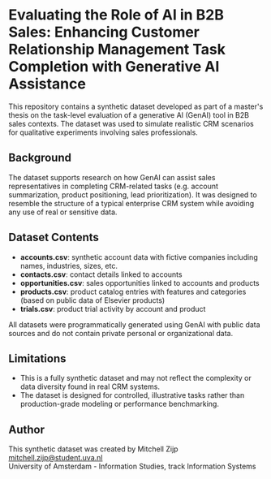 # Evaluating the Role of AI in B2B Sales: Enhancing Customer Relationship Management Task Completion with Generative AI Assistance
This repository contains a synthetic dataset developed as part of a master's thesis on the task-level evaluation of a generative AI (GenAI) tool in B2B sales contexts. The dataset was used to simulate realistic CRM scenarios for qualitative experiments involving sales professionals.

## Background
The dataset supports research on how GenAI can assist sales representatives in completing CRM-related tasks (e.g. account summarization, product positioning, lead prioritization). It was designed to resemble the structure of a typical enterprise CRM system while avoiding any use of real or sensitive data.

## Dataset Contents
- **accounts.csv**: synthetic account data with fictive companies including names, industries, sizes, etc.
- **contacts.csv**: contact details linked to accounts
- **opportunities.csv**: sales opportunities linked to accounts and products
- **products.csv**: product catalog entries with features and categories (based on public data of Elsevier products)
- **trials.csv**: product trial activity by account and product

All datasets were programmatically generated using GenAI with public data sources and do not contain private personal or organizational data.

## Limitations
- This is a fully synthetic dataset and may not reflect the complexity or data diversity found in real CRM systems.
- The dataset is designed for controlled, illustrative tasks rather than production-grade modeling or performance benchmarking.

## Author
This synthetic dataset was created by Mitchell Zijp <br>
mitchell.zijp@student.uva.nl <br>
University of Amsterdam - Information Studies, track Information Systems
